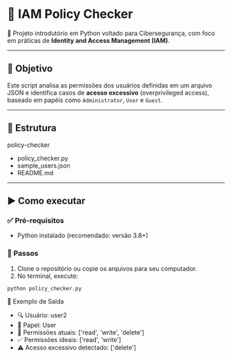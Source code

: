 # 🔐 IAM Policy Checker

🚀 Projeto introdutório em Python voltado para Cibersegurança, com foco em práticas de **Identity and Access Management (IAM)**.

---

## 🧠 Objetivo

Este script analisa as permissões dos usuários definidas em um arquivo JSON e identifica casos de **acesso excessivo** (overprivileged access), baseado em papéis como `Administrator`, `User` e `Guest`.

---

## 📂 Estrutura

policy-checker
- policy_checker.py
- sample_users.json
- README.md

  
---

## ▶️ Como executar

### ✅ Pré-requisitos
- Python instalado (recomendado: versão 3.8+)

### 🚀 Passos

1. Clone o repositório ou copie os arquivos para seu computador.
2. No terminal, execute:

```bash
python policy_checker.py

```

🧪 Exemplo de Saída

- 🔍 Usuário: user2
- 🔑 Papel: User
- 📄 Permissões atuais: ['read', 'write', 'delete']
- ✅ Permissões ideais: ['read', 'write']
- ⚠️ Acesso excessivo detectado: ['delete']


